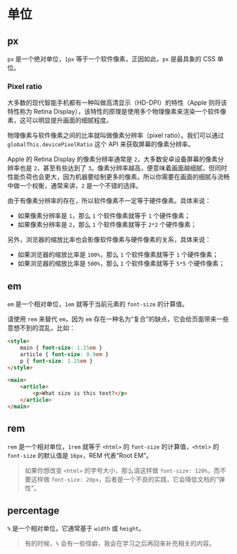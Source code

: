 # 单位

## px

`px` 是一个绝对单位，`1px` 等于一个软件像素，正因如此，`px` 是最具象的 CSS 单位。

### Pixel ratio

大多数的现代智能手机都有一种叫做高清显示（HD-DPI）的特性（Apple 则将该特性称为 Retina Display），该特性的原理是使用多个物理像素来渲染一个软件像素，这可以明显提升画面的细腻程度。

物理像素与软件像素之间的比率就叫做像素分辨率（pixel ratio）。我们可以通过 `globalThis.devicePixelRatio` 这个 API 来获取屏幕的像素分辨率。

Apple 的 Retina Display 的像素分辨率通常是 `2`，大多数安卓设备屏幕的像素分辨率也是 `2`，甚至有些达到了 `3`。像素分辨率越高，便意味着画面越细腻，但同时性能负荷也会更大，因为机器要绘制更多的像素。所以你需要在画面的细腻与流畅中做一个权衡，通常来讲，`2` 是一个不错的选择。

由于有像素分辨率的存在，所以软件像素不一定等于硬件像素。具体来说：

- 如果像素分辨率是 `1`，那么 `1` 个软件像素就等于 `1` 个硬件像素；
- 如果像素分辨率是 `2`，那么 `1` 个软件像素就等于 `2*2` 个硬件像素；

另外，浏览器的缩放比率也会影像软件像素与硬件像素的关系，具体来说：

- 如果浏览器的缩放比率是 `100%`，那么 `1` 个软件像素就等于 `1` 个硬件像素；
- 如果浏览器的缩放比率是 `500%`，那么 `1` 个软件像素就等于 `5*5` 个硬件像素；

## em

`em` 是一个相对单位，`1em` 就等于当前元素的 `font-size` 的计算值。

请使用 `rem` 来替代 `em`，因为 `em` 存在一种名为“复合”的缺点，它会给页面带来一些意想不到的混乱，比如：

```html
<style>
    main { font-size: 1.25em }
    article { font-size: 0.9em }
    p { font-size: 1.25em }
</style>

<main>
    <article>
        <p>What size is this text?</p>
    </article>
</main>
```

## rem

`rem` 是一个相对单位，`1rem` 就等于 `<html>` 的 `font-size` 的计算值，`<html>` 的 `font-size` 的默认值是 `16px`，REM 代表“Root EM”。

> 如果你想改变 `<html>` 的字号大小，那么请这样做 `font-size: 120%`，而不要这样做 `font-size: 20px`，后者是一个不良的实践，它会降低文档的“弹性”。

## percentage

`%` 是一个相对单位，它通常基于 `width` 或 `height`。

> 有的时候，`%` 会有一些怪癖，我会在学习之后再回来补充相关的内容。

